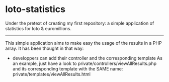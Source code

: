 loto-statistics
===============

Under the pretext of creating my first repository: a simple application of statistics for loto &amp; euromillions.

---------------

This simple application aims to make easy the usage of the results in a PHP array.
It has been thought in that way:

- developpers can add their controller and the corresponding template
As an example, just have a look to private/controllers/viewAllResults.php and its 
corresponding template with the SAME name: private/templates/viewAllResults.html
